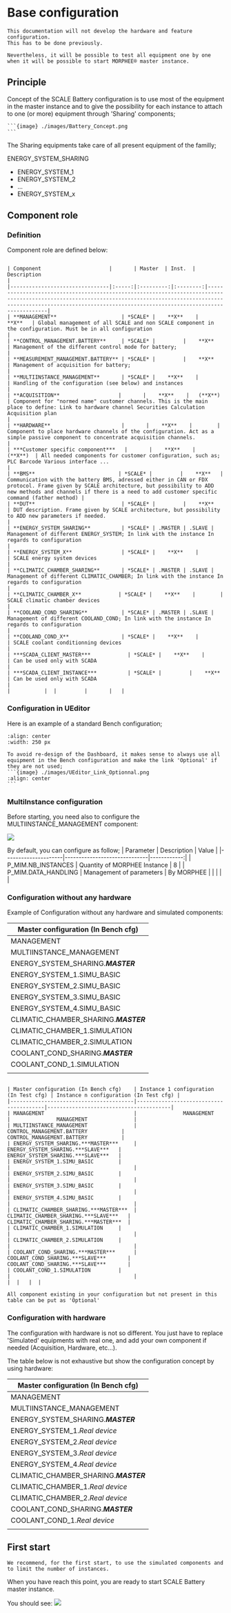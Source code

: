 # Base configuration

```{important}
This documentation will not develop the hardware and feature configuration.
This has to be done previously.

Nevertheless, it will be possible to test all equipment one by one when it will be possible to start MORPHEE® master instance. 
```

## Principle

Concept of the SCALE Battery configuration is to use most of the equipment in the master instance and to give the possibility for each instance to attach to one (or more) equipment through 'Sharing' components;

````{div} full-width
```{image} ./images/Battery_Concept.png
```
````

The Sharing equipments take care of all present equipment of the familly;

ENERGY_SYSTEM_SHARING 
*   ENERGY_SYSTEM_1
*   ENERGY_SYSTEM_2
*   ...
*   ENERGY_SYSTEM_x

## Component role

### Definition

Component role are defined below:

````{div} full-width

| Component                      |       | Master  | Inst.  | Description                                                                                                                                                                                                                        |
|--------------------------------|:-----:|:---------:|:--------:|------------------------------------------------------------------------------------------------------------------------------------------------------------------------------------------------------------------------------------|
| **MANAGEMENT**                     | *SCALE* |    **X**    |    **X**   | Global management of all SCALE and non SCALE component in the configuration. Must be in all configuration                                                                                                                          |
| **CONTROL_MANAGEMENT.BATTERY**     | *SCALE* |         |    **X**   | Management of the different control mode for battery;                                                                                                                                                                              |
| **MEASUREMENT_MANAGEMENT.BATTERY** | *SCALE* |         |    **X**   | Management of acquisition for battery;                                                                                                                                                                                             |
| **MULTIINSTANCE_MANAGEMENT**       | *SCALE* |    **X**    |        | Handling of the configuration (see below) and instances                                                                                                                                                                            |
| **ACQUISITION**                   |       |    **X**    |   (**X**)  | Component for "normed name" customer channels. This is the main place to define: Link to hardware channel Securities Calculation Acquisition plan                                                                                  |
| **HARDWARE**                       |       |    **X**    |        | Component to place hardware channels of the configuration. Act as a simple passive component to concentrate acquisition channels.                                                                                                  |
| ***Customer specific component***   |       |    **X**    |   (**X**)  | All needed components for customer configuration, such as; PLC Barcode Various interface ...                                                                                                                                        |
| **BMS**                           | *SCALE* |         |    **X**   | Communication with the battery BMS, adressed either in CAN or FDX protocol. Frame given by SCALE architecture, but possibility to ADD new methods and channels if there is a need to add customer specific command (father method) |
| **DUT**                            | *SCALE* |         |    **X**   | DUT description. Frame given by SCALE architecture, but possibility to ADD new parameters if needed.                                                                                                                               |
| **ENERGY_SYSTEM_SHARING**          | *SCALE* | .MASTER | .SLAVE | Management of different ENERGY_SYSTEM; In link with the instance In regards to configuration                                                                                                                                       |
| **ENERGY_SYSTEM_X**                | *SCALE* |    **X**    |        | SCALE energy system devices                                                                                                                                                                                                        |
| **CLIMATIC_CHAMBER_SHARING**       | *SCALE* | .MASTER | .SLAVE | Management of different CLIMATIC_CHAMBER; In link with the instance In regards to configuration                                                                                                                                    |
| **CLIMATIC_CHAMBER_X**            | *SCALE* |    **X**    |        | SCALE climatic chamber devices                                                                                                                                                                                                     |
| **COOLAND_COND_SHARING**           | *SCALE* | .MASTER | .SLAVE | Management of different COOLAND_COND; In link with the instance In regards to configuration                                                                                                                                        |
| **COOLAND_COND_X**                 | *SCALE* |    **X**    |        | SCALE coolant conditionning devices                                                                                                                                                                                                |
| ***SCADA_CLIENT_MASTER***            | *SCALE* |    **X**    |        | Can be used only with SCADA                                                                                                                                                                                                        |
| ***SCADA_CLIENT_INSTANCE***          | *SCALE* |         |    **X**   | Can be used only with SCADA                                                                                                                                                                                                        |
|           |  |         |       |   |
````
### Configuration in UEditor

Here is an example of a standard Bench configuration;

```{image} ./images/UEditor_Bench_config.png
:align: center
:width: 250 px
```


````{hint}
To avoid re-design of the Dashboard, it makes sense to always use all equipment in the Bench configuration and make the link 'Optional' if they are not used;
```{image} ./images/UEditor_Link_Optionnal.png
:align: center
```
````

### MultiInstance configuration

Before starting, you need also to configure the MULTIINSTANCE_MANAGEMENT component:

![](./images/UEditor_MM_Configuration.png)

By default, you can configure as follow;
| Parameter           | Description                  | Value      |
|---------------------|------------------------------|------------:|
| P_MIM.NB_INSTANCES  | Quantity of MORPHEE Instance | 8          |
| P_MIM.DATA_HANDLING |   Management of parameters   | By MORPHEE |
|  |      |  |


### Configuration without any hardware

Example of Configuration without any hardware and simulated components:

| Master configuration (In Bench cfg)    | 
|----------------------------------------|
| MANAGEMENT                             |
| MULTIINSTANCE_MANAGEMENT               |
| ENERGY_SYSTEM_SHARING.***MASTER***     |
| ENERGY_SYSTEM_1.SIMU_BASIC        |
| ENERGY_SYSTEM_2.SIMU_BASIC        |
| ENERGY_SYSTEM_3.SIMU_BASIC        |
| ENERGY_SYSTEM_4.SIMU_BASIC        |
| CLIMATIC_CHAMBER_SHARING.***MASTER***  |
| CLIMATIC_CHAMBER_1.SIMULATION     |
| CLIMATIC_CHAMBER_2.SIMULATION     |
| COOLANT_COND_SHARING.***MASTER***      |
| COOLANT_COND_1.SIMULATION         |
|  |

````{div} full-width

| Master configuration (In Bench cfg)    | Instance 1 configuration (In Test cfg) | Instance n configuration (In Test cfg) |
|----------------------------------------|----------------------------------------|----------------------------------------|
| MANAGEMENT                             |               MANAGEMENT               |               MANAGEMENT               |
| MULTIINSTANCE_MANAGEMENT               |           CONTROL_MANAGEMENT.BATTERY           |           CONTROL_MANAGEMENT.BATTERY           |
| ENERGY_SYSTEM_SHARING.***MASTER***     |    ENERGY_SYSTEM_SHARING.***SLAVE***   |    ENERGY_SYSTEM_SHARING.***SLAVE***   |
| ENERGY_SYSTEM_1.SIMU_BASIC        |                                        |                                        |
| ENERGY_SYSTEM_2.SIMU_BASIC        |                                        |                                        |
| ENERGY_SYSTEM_3.SIMU_BASIC        |                                        |                                        |
| ENERGY_SYSTEM_4.SIMU_BASIC        |                                        |                                        |
| CLIMATIC_CHAMBER_SHARING.***MASTER***  | CLIMATIC_CHAMBER_SHARING.***SLAVE***   | CLIMATIC_CHAMBER_SHARING.***MASTER***  |
| CLIMATIC_CHAMBER_1.SIMULATION     |                                        |                                        |
| CLIMATIC_CHAMBER_2.SIMULATION     |                                        |                                        |
| COOLANT_COND_SHARING.***MASTER***      | COOLANT_COND_SHARING.***SLAVE***       | COOLANT_COND_SHARING.***SLAVE***       |
| COOLANT_COND_1.SIMULATION         |                                        |                                        |
|  |   |  |
````
```{note}
All component existing in your configuration but not present in this table can be put as 'Optional' 
```

### Configuration with hardware

The configuration with hardware is not so different. You just have to replace 'Simulated' equipments with real one, and add your own component if needed (Acquisition, Hardware, etc...).

The table below is not exhaustive but show the configuration concept by using hardware:

| Master configuration (In Bench cfg)    | 
|----------------------------------------|
| MANAGEMENT                             |
| MULTIINSTANCE_MANAGEMENT               |
| ENERGY_SYSTEM_SHARING.***MASTER***     |
| ENERGY_SYSTEM_1.*Real device*        |
| ENERGY_SYSTEM_2.*Real device*        |
| ENERGY_SYSTEM_3.*Real device*        |
| ENERGY_SYSTEM_4.*Real device*        |
| CLIMATIC_CHAMBER_SHARING.***MASTER***  |
| CLIMATIC_CHAMBER_1.*Real device*     |
| CLIMATIC_CHAMBER_2.*Real device*     |
| COOLANT_COND_SHARING.***MASTER***      |
| COOLANT_COND_1.*Real device*         |
|   |


## First start

```{hint}
We recommend, for the first start, to use the simulated components and to limit the number of instances. 
```
When you have reach this point, you are ready to start SCALE Battery master instance.

You should see:
![](./images/MO_Main_Screen.png)


